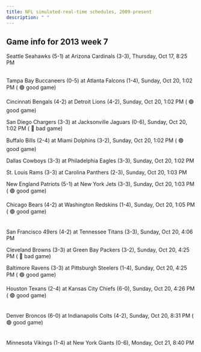 ```yaml
---
title: NFL simulated-real-time schedules, 2009-present
description: " "
---
```


## Game info for 2013 week 7
Seattle Seahawks (5-1) at Arizona Cardinals (3-3), Thursday, Oct 17, 8:25 PM

<br/>Tampa Bay Buccaneers (0-5) at Atlanta Falcons (1-4), Sunday, Oct 20, 1:02 PM (	:green_circle: good game)

Cincinnati Bengals (4-2) at Detroit Lions (4-2), Sunday, Oct 20, 1:02 PM (	:green_circle: good game)

San Diego Chargers (3-3) at Jacksonville Jaguars (0-6), Sunday, Oct 20, 1:02 PM (	:red_circle: bad game)

Buffalo Bills (2-4) at Miami Dolphins (3-2), Sunday, Oct 20, 1:02 PM (	:green_circle: good game)

Dallas Cowboys (3-3) at Philadelphia Eagles (3-3), Sunday, Oct 20, 1:02 PM

St. Louis Rams (3-3) at Carolina Panthers (2-3), Sunday, Oct 20, 1:03 PM

New England Patriots (5-1) at New York Jets (3-3), Sunday, Oct 20, 1:03 PM (	:green_circle: good game)

Chicago Bears (4-2) at Washington Redskins (1-4), Sunday, Oct 20, 1:05 PM (	:green_circle: good game)

<br/>San Francisco 49ers (4-2) at Tennessee Titans (3-3), Sunday, Oct 20, 4:06 PM

Cleveland Browns (3-3) at Green Bay Packers (3-2), Sunday, Oct 20, 4:25 PM (	:red_circle: bad game)

Baltimore Ravens (3-3) at Pittsburgh Steelers (1-4), Sunday, Oct 20, 4:25 PM (	:green_circle: good game)

Houston Texans (2-4) at Kansas City Chiefs (6-0), Sunday, Oct 20, 4:26 PM (	:green_circle: good game)

<br/>Denver Broncos (6-0) at Indianapolis Colts (4-2), Sunday, Oct 20, 8:31 PM (	:green_circle: good game)

<br/>Minnesota Vikings (1-4) at New York Giants (0-6), Monday, Oct 21, 8:40 PM

